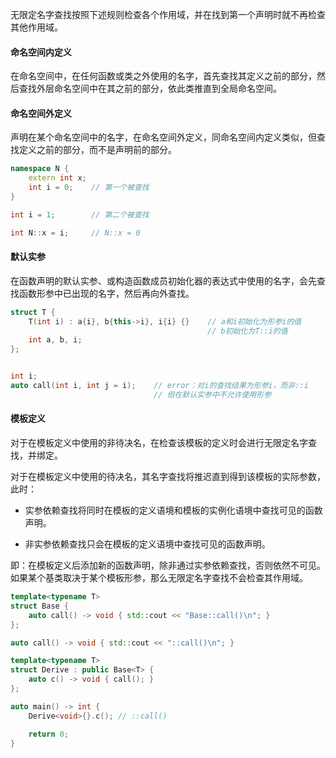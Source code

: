 无限定名字查找按照下述规则检查各个作用域，并在找到第一个声明时就不再检查其他作用域。

#### 命名空间内定义

在命名空间中，在任何函数或类之外使用的名字，首先查找其定义之前的部分，然后查找外层命名空间中在其之前的部分，依此类推直到全局命名空间。

#### 命名空间外定义

声明在某个命名空间中的名字，在命名空间外定义，同命名空间内定义类似，但查找定义之前的部分，而不是声明前的部分。

```cpp
namespace N {
    extern int x;
    int i = 0;    // 第一个被查找
}

int i = 1;        // 第二个被查找

int N::x = i;     // N::x = 0
```

#### 默认实参

在函数声明的默认实参、或构造函数成员初始化器的表达式中使用的名字，会先查找函数形参中已出现的名字，然后再向外查找。

```cpp
struct T {
    T(int i) : a{i}, b{this->i}, i{i} {}    // a和i初始化为形参i的值
                                            // b初始化为T::i的值
    int a, b, i;
};


int i;
auto call(int i, int j = i);    // error：对i的查找结果为形参i，而非::i
                                // 但在默认实参中不允许使用形参
```

#### 模板定义

对于在模板定义中使用的非待决名，在检查该模板的定义时会进行无限定名字查找，并绑定。

对于在模板定义中使用的待决名，其名字查找将推迟直到得到该模板的实际参数，此时：

- 实参依赖查找将同时在模板的定义语境和模板的实例化语境中查找可见的函数声明。

- 非实参依赖查找只会在模板的定义语境中查找可见的函数声明。

即：在模板定义后添加新的函数声明，除非通过实参依赖查找，否则依然不可见。如果某个基类取决于某个模板形参，那么无限定名字查找不会检查其作用域。

```cpp
template<typename T>
struct Base {
    auto call() -> void { std::cout << "Base::call()\n"; }
};

auto call() -> void { std::cout << "::call()\n"; }

template<typename T>
struct Derive : public Base<T> {
    auto c() -> void { call(); }
};

auto main() -> int {
    Derive<void>{}.c(); // ::call()

    return 0;
}
```
